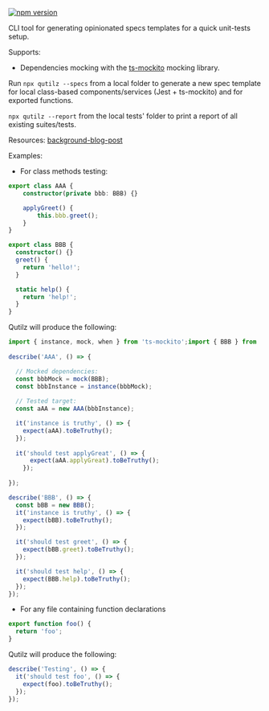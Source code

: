 [![npm version](https://d25lcipzij17d.cloudfront.net/badge.svg?id=js&type=6&v=0.1.16&x2=0)](https://www.npmjs.com/package/qutilz)

CLI tool
for generating opinionated specs templates for a quick unit-tests setup.

Supports:

- Dependencies mocking with the [ts-mockito](https://github.com/NagRock/ts-mockito) mocking library.

Run 
``npx qutilz --specs`` from a local folder to generate a new spec template for local class-based components/services 
(Jest + ts-mockito) and for exported functions.

``npx qutilz --report`` from the local tests' folder to print a report of all existing suites/tests.

Resources: [background-blog-post](https://itnext.io/qutilz-for-a-quicker-unit-testing-development-55cc614c3964)

Examples:

- For class methods testing:
```ts
export class AAA {
    constructor(private bbb: BBB) {}

    applyGreet() {
        this.bbb.greet();
    }
}

export class BBB {
  constructor() {}
  greet() {
    return 'hello!';
  }

  static help() {
    return 'help!';
  }
}
```

Qutilz will produce the following:

```ts
import { instance, mock, when } from 'ts-mockito';import { BBB } from './example-b';
  
describe('AAA', () => {

  // Mocked dependencies:
  const bbbMock = mock(BBB);
  const bbbInstance = instance(bbbMock);
  
  // Tested target: 
  const aAA = new AAA(bbbInstance);

  it('instance is truthy', () => {
    expect(aAA).toBeTruthy();
  });
  
  it('should test applyGreat', () => {
      expect(aAA.applyGreat).toBeTruthy();
    });
  
});

describe('BBB', () => {
  const bBB = new BBB();
  it('instance is truthy', () => {
    expect(bBB).toBeTruthy();
  });

  it('should test greet', () => {
    expect(bBB.greet).toBeTruthy();
  });

  it('should test help', () => {
    expect(BBB.help).toBeTruthy();
  });
});

```

- For any file containing function declarations 

```ts
export function foo() {
  return 'foo';
}
```

Qutilz will produce the following:

```ts
describe('Testing', () => {
  it('should test foo', () => {
    expect(foo).toBeTruthy();
  });
});
```
